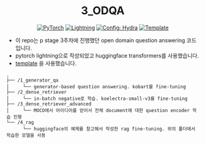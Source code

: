 <div align="center">

# 3_ODQA
<a href="https://pytorch.org/get-started/locally/"><img alt="PyTorch" src="https://img.shields.io/badge/PyTorch-ee4c2c?logo=pytorch&logoColor=white"></a>
<a href="https://pytorchlightning.ai/"><img alt="Lightning" src="https://img.shields.io/badge/-Lightning-792ee5"></a>
<a href="https://hydra.cc/"><img alt="Config: Hydra" src="https://img.shields.io/badge/Config-Hydra-89b8cd"></a>
<a href="https://github.com/ashleve/lightning-hydra-template"><img alt="Template" src="https://img.shields.io/badge/-Lightning--Hydra--Template-017F2F?style=flat&logo=github&labelColor=gray"></a><br>
</div>

- 이 repo는 p stage 3주차에 진행했던 open domain question answering 코드입니다.
- pytorch lightning으로 작성되었고 huggingface transformers를 사용했습니다.
- [template](https://github.com/ashleve/lightning-hydra-template) 을 사용했습니다.


```
.
├── /1_generator_qa
│     └── generator-based question answering. kobart를 fine-tuning
├── /2_dense_retriever
│     └── in-batch negative로 학습. koelectra-small-v3를 fine-tuning
├── /3_dense_retriever_advanced
│     └── MOCO에서 아이디어를 얻어서 전체 document에 대한 question encoder 학습 진행
└── /4_rag
      └── huggingface의 예제를 참고해서 작성한 rag fine-tuning. 위의 폴더에서 학습한 모델을 사용
``` 